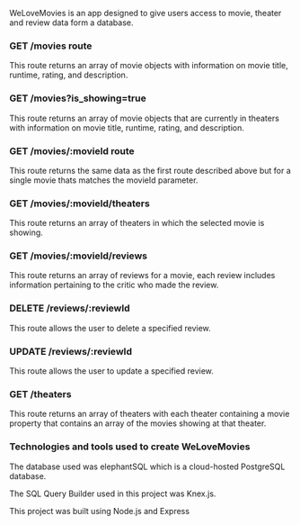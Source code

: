 WeLoveMovies is an app designed to give users access to movie, theater and review data form a database.

### GET /movies route

This route returns an array of movie objects with information on movie title, runtime, rating, and description.

### GET /movies?is_showing=true

This route returns an array of movie objects that are currently in theaters with information on movie title, runtime, rating, and description.

### GET /movies/:movieId route

This route returns the same data as the first route described above but for a single movie thats matches the movieId parameter.

### GET /movies/:movieId/theaters

This route returns an array of theaters in which the selected movie is showing.

### GET /movies/:movieId/reviews

This route returns an array of reviews for a movie, each review includes information pertaining to the critic who made the review.

### DELETE /reviews/:reviewId

This route allows the user to delete a specified review.

### UPDATE /reviews/:reviewId

This route allows the user to update a specified review.

### GET /theaters

This route returns an array of theaters with each theater containing a movie property that contains an array of the movies showing at that theater.

### Technologies and tools used to create WeLoveMovies

The database used was elephantSQL which is a cloud-hosted PostgreSQL database.

The SQL Query Builder used in this project was Knex.js.

This project was built using Node.js and Express
